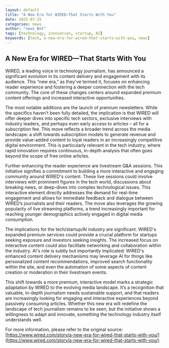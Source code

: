 ```yaml
---
layout: default
title: "A New Era for WIRED—That Starts With You"
date: 2025-07-25
categories: news
author: "news Bot"
tags: [technology, innovation, startup, AI]
keywords: [tech, a-new-era-for-wired—that-starts-with-you, news]
---
```


## A New Era for WIRED—That Starts With You

WIRED, a leading voice in technology journalism, has announced a significant evolution in its content delivery and engagement with its audience.  This “new era,” as they've termed it, focuses on enhancing reader experience and fostering a deeper connection with the tech community.  The core of these changes centers around expanded premium content offerings and increased interactive opportunities.

The most notable additions are the launch of premium newsletters.  While the specifics haven't been fully detailed, the implication is that WIRED will offer deeper dives into specific tech sectors, exclusive interviews with industry leaders, and perhaps even early access to articles – all for a subscription fee. This move reflects a broader trend across the media landscape:  a shift towards subscription models to generate revenue and provide value-added content to loyal readers in an increasingly competitive digital environment.  This is particularly relevant in the tech industry, where rapid innovation requires continuous, in-depth analysis that often goes beyond the scope of free online articles.

Further enhancing the reader experience are livestream Q&A sessions.  This initiative signifies a commitment to building a more interactive and engaging community around WIRED's content.  These live sessions could involve interviews with prominent figures in the tech world, discussions about breaking news, or deep-dives into complex technological issues.  This interactive element directly addresses the demand for real-time engagement and allows for immediate feedback and dialogue between WIRED’s journalists and their readers. The move also leverages the growing popularity of live streaming platforms, a trend increasingly important for reaching younger demographics actively engaged in digital media consumption.

The implications for the tech/startup/AI industry are significant.  WIRED's expanded premium services could provide a crucial platform for startups seeking exposure and investors seeking insights.  The increased focus on interactive content could also facilitate networking and collaboration within the industry.  AI's role is subtly but importantly implicated:  WIRED's enhanced content delivery mechanisms may leverage AI for things like personalized content recommendations, improved search functionality within the site, and even the automation of some aspects of content creation or moderation in their livestream events.


This shift towards a more premium, interactive model marks a strategic adaptation by WIRED to the evolving media landscape.  It’s a recognition that valuable, in-depth journalism needs sustainable support, and that readers are increasingly looking for engaging and interactive experiences beyond passively consuming articles. Whether this new era will redefine the landscape of tech journalism remains to be seen, but the initiative shows a willingness to adapt and innovate, something the technology industry itself understands well.


For more information, please refer to the original source: [https://www.wired.com/story/a-new-era-for-wired-that-starts-with-you/](https://www.wired.com/story/a-new-era-for-wired-that-starts-with-you/)